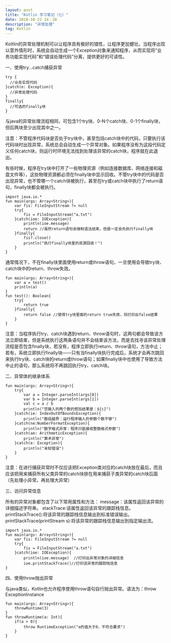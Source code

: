 ```yaml
---
layout: post
title: "Kotlin 学习笔记（七）"
date: 2018-10-22 14：28
description: "异常处理"
tag: Kotlin
---
```

Koltlin的异常处理机制可以让程序具有极好的错性，让程序更加健壮。当程序出现以意外情形时，系统会自动生成一个Exception对象来通知程序，从而实现将“业务功能实现代码”和“错误处理代码”分离，提供更好的可读性。

一、使用try...catch捕获异常
```
try {
  //业务实现代码
}catch(e: Exception){
  //异常处理代码
}
finally{
  //可选的finally块
}
```
与java的异常处理流程相同，可包含1个try块、0-N个catch块、0-1个finally块，但后两块至少出现其中之一。

注意：不管程序代码块是否处于try块中，甚至包括catch块中的代码，只要执行该代码块时出现异常，系统总会自动生成一个异常对象。如果程序没有为这段代码定义任何catch块，则运行时环境无法找到处理该异常的catch块，程序就在此退出。

有些时候，程序在try块中打开了一些物理资源（例如连接数据库、网络连接和磁盘文件等），这些物理资源都必须在finally块中显示回收。不管try块中的代码是否出现异常，也不管哪一个catch块被执行，甚至在try或catch块中执行了return语句，finally块都会被执行。
```
import java.io.*
fun main(args: Array<String>){
    var fis: FileInputStream ?= null
    try{
        fis = FileInputStream("a.txt")
    }catch(ioe: IOException){
        println(ioe.message)
        return //虽然return语句会强制语法结束，但是一定会先执行finally块
    }finally{
        fis?.close()
        println("执行finally块里的资源回收！")
    }
}
```

通常情况下，不在finally块里面使用return或throw语句，一旦使用会导致try块、catch块中的return、throw失效。
```
fun main(args: Array<String>){
    var a = test()
    println(a)
}
fun test(): Boolean{
    try{
        return true
    }finally{
        return false //使得try块里面的return true失效，将打印出false结果
    }
}
```
注意：当程序执行try、catch块遇到return、throw语句时，这两句都会导致该方法立即结束，但是系统执行这两条语句并不会结束该方法，而是去找寻该异常处理流程是否包含finally块，若没有，程序立即执行return、throw语句，方法中止；若有，系统立即执行finally块——只有当finally块执行完成后，系统才会再次跳回来执行try块、catch块的return或throw语句；如果finally块中也使用了导致方法中止的语句，那么系统将不再跳回执行try、catch块。

二、异常体的继承体系
```
fun main(args: Array<String>){
    try{
        var a = Integer.parseInt(args[0])
        var b = Integer.parseInt(args[1])
        val c = a / b
        println("您输入的两个数的想加结果是：${c}")
    }catch(ie: IndexOutOfBoundsException){
        println("数组越界：运行程序输入的参数个数不够")
    }catch(ne:NumberFormatException){
        println("数字格式异常：程序只能接收整数格式参数")
    }catch(ae: ArithmeticException){
        println("算术异常")
    }catch(e: Exception){
        println("未知错误")
    }
}
```
注意：在进行捕获异常时不仅应该把Exception类对应的catch块放在最后，而且应该把用来捕获所有父类异常的catch块排在用来捕获子类异常的catch块后面（先处理小异常，再处理大异常）

三、访问异常信息

所有的异常对象都包含了以下常用属性和方法：
message：该属性返回该异常的详细描述字符串。
stackTrace:该属性返回该异常的跟踪栈信息。
printStackTrace():将该异常的跟踪栈信息输出到标准错误输出。
printStackTrace(printStream s):将该异常的跟踪栈信息输出到指定输出流。

```
import java.io.*
fun main(args: Array<String>){
    var fis: FileInputStream ?= null
    try{
        fis = FileInputStream("a.txt")
    }catch(ioe: IOException){
        println(ioe.message)  //打印出异常对象的详细信息
        ioe.printStackTrace()//打印该异常的跟踪栈信息
}
```

四、使用throw抛出异常

与java类似，Kotlin也允许程序使用throw语句自行抛出异常。语法为：throw ExceptionInstance
```
fun main(args: Array<String>){
    throwRuntime(3)
}
fun throwRuntime(a: Int){
    if(a > 0){
        throw RuntimeException("a的值大于0，不符合要求")
    }
}
```
